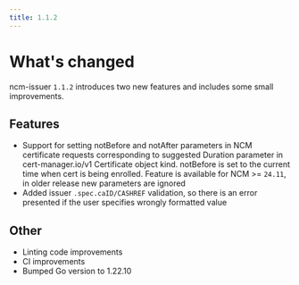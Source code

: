 ```yaml
---
title: 1.1.2
---
```


# What's changed

ncm-issuer `1.1.2` introduces two new features and includes some small improvements.

## Features

* Support for setting notBefore and notAfter parameters in NCM certificate requests corresponding to suggested Duration parameter in cert-manager.io/v1 Certificate object kind. notBefore is set to the current time when cert is being enrolled. Feature is available for NCM >= `24.11`, in older release new parameters are ignored
* Added issuer `.spec.caID/CASHREF` validation, so there is an error presented if the user specifies wrongly formatted value

## Other

* Linting code improvements
* CI improvements
* Bumped Go version to 1.22.10
